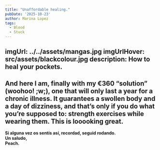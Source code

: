 ```yaml
---
title: "Unaffordable healing."  
pubDate: '2025-10-23'
author: Marina Lopez
tags:
  - Blood
  - Stuck
---
```

imgUrl: ../../assets/mangas.jpg
imgUrlHover: src/assets/blackcolour.jpg
description: How to heal your pockets. 
---
And here I am, finally with my €360 “solution” (woohoo! ;w;), one that will only last a year for a chronic illness. It guarantees a swollen body and a day of dizziness, and that’s only if you do what you’re supposed to: strength exercises while wearing them.
This is looooking great.
---

**Si alguna vez os sentís así, recordad, seguid rodando.  
Un saludo,  
Peach.**

